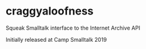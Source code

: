 # craggyaloofness
Squeak Smalltalk interface to the Internet Archive API

Initially released at Camp Smalltalk 2019
